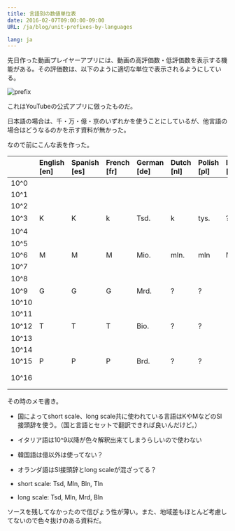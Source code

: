 ```yaml
---
title: 言語別の数値単位表
date: 2016-02-07T09:00:00-09:00
URL: /ja/blog/unit-prefixes-by-languages

lang: ja
---
```


先日作った動画プレイヤーアプリには、動画の高評価数・低評価数を表示する機能がある。その評価数は、以下のように適切な単位で表示されるようにしている。

![prefix](/img/randomtube-unit-prefix.jpg)

これはYouTubeの公式アプリに倣ったものだ。

日本語の場合は、千・万・億・京のいずれかを使うことにしているが、他言語の場合はどうなるのかを示す資料が無かった。

なので前にこんな表を作った。

|       | English [en] | Spanish [es] | French [fr] | German [de] | Dutch [nl] | Polish [pl] | Italian [it] | Japanese [ja] | Chinese(Simplified) [zh-hans] | Chinese(Traditional) [zh-hant]  | Korean [kr] | Vietnamese [vi] |
|:------|:-----------|:-----------|:----------|:----------|:---------|:----------|:-----------|:------------|:----------------------------|:------------------------------|:----------|:--------------|
| 10^0  |            |            |           |           |          |           |            |             |                             |                               |           |               |
| 10^1  |            |            |           |           |          |           |            |             |                             |                               |           |               |
| 10^2  |            |            |           |           |          |           |            |             |                             |                               |           |               |
| 10^3  | K          | K          | k         | Tsd.      | k        | tys.      | ?          | 千          | 千                          | 千                            | 천        | N             |
| 10^4  |            |            |           |           |          |           |            | 万          | 万                          | 万                            | 만        |               |
| 10^5  |            |            |           |           |          |           |            |             |                             |                               |           |               |
| 10^6  | M          | M          | M         | Mio.      | mln.     | mln       | Mln        |             |                             |                               |           | Tr            |
| 10^7  |            |            |           |           |          |           |            |             |                             |                               |           |               |
| 10^8  |            |            |           |           |          |           |            | 億          | 亿                          | 億                            | 억        |               |
| 10^9  | G          | G          | G         | Mrd.      | ?        | ?         | <none>     |             |                             |                               |           | Tỷ            |
| 10^10 |            |            |           |           |          |           |            |             |                             |                               |           |               |
| 10^11 |            |            |           |           |          |           |            |             |                             |                               |           |               |
| 10^12 | T          | T          | T         | Bio.      | ?        | ?         | <none>     | 兆          | 万亿                        | 兆 / 萬億                     | 조        |               |
| 10^13 |            |            |           |           |          |           |            |             |                             |                               |           |               |
| 10^14 |            |            |           |           |          |           |            |             |                             |                               |           |               |
| 10^15 | P          | P          | P         | Brd.      | ?        | ?         | <none>     |             |                             |                               |           |               |
| 10^16 |            |            |           |           |          |           |            | 京          | 万万亿 (or 亿亿)             | 萬萬億 (or 億億) / 京(Taiwan) | 경        |               |

その時のメモ書き。

- 国によってshort scale、long scale共に使われている言語はKやMなどのSI接頭辞を使う。（国と言語とセットで翻訳できれば良いんだけど。）
- イタリア語は10^9以降が色々解釈出来てしまうらしいので使わない
- 韓国語は億以外は使ってない？
- オランダ語はSI接頭辞とlong scaleが混ざってる？

- short scale: Tsd, Mln, Bln, Tln
- long scale: Tsd, Mln, Mrd, Bln

ソースを残してなかったので信ぴょう性が薄い。また、地域差もほとんど考慮してないので色々抜けのある資料だ。
